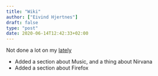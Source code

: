 ```yaml
---
title: "Wiki"
author: ["Eivind Hjertnes"]
draft: false
type: "post"
date: 2020-06-14T12:42:33+02:00
---
```


Not done a lot on my [lately](https://hjertnes.wiki)

-   Added a section about Music, and a thing about Nirvana
-   Added a section about Firefox
